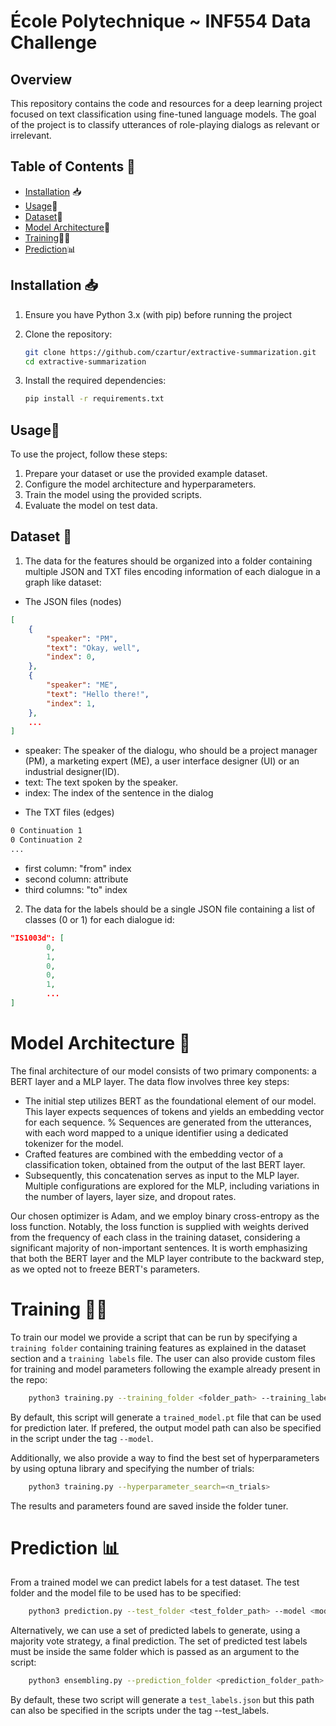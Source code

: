 # École Polytechnique  ~ INF554 Data Challenge 

## Overview
This repository contains the code and resources for a deep learning project focused on text classification using fine-tuned language models. The goal of the project is to classify utterances of role-playing dialogs as relevant or irrelevant.

## Table of Contents 📑
- [Installation](#installation) 📥
- [Usage](#usage)🚦
- [Dataset](#dataset)📂
- [Model Architecture](#model-architecture)🧠
- [Training](#training)🏋️‍♂️
- [Prediction](#evaluation)📊

## Installation 📥
1. Ensure you have Python 3.x (with pip) before running the project

2. Clone the repository:
   ```bash
   git clone https://github.com/czartur/extractive-summarization.git
   cd extractive-summarization

3. Install the required dependencies:
    ```bash
    pip install -r requirements.txt

## Usage🚦
To use the project, follow these steps:

1. Prepare your dataset or use the provided example dataset.
2. Configure the model architecture and hyperparameters.
3. Train the model using the provided scripts.
4. Evaluate the model on test data. 

## Dataset 📂
1. The data for the features should be organized into a folder containing multiple JSON and TXT files encoding information of each dialogue in a graph like dataset:

- The JSON files (nodes)
```json
[
    {
        "speaker": "PM",
        "text": "Okay, well",
        "index": 0,
    },
    {
        "speaker": "ME",
        "text": "Hello there!",
        "index": 1,
    },
    ...
]
```

* speaker: The speaker of the dialogu, who should be a project manager (PM), a marketing expert (ME), a user interface designer (UI) or an industrial designer(ID).
* text: The text spoken by the speaker.
* index: The index of the sentence in the dialog

- The TXT files (edges)
```txt
0 Continuation 1
0 Continuation 2
...
```
* first column: "from" index
* second column: attribute
* third columns: "to" index

2. The data for the labels should be a single JSON file containing a list of classes (0 or 1) for each dialogue id:

```json
"IS1003d": [
        0,
        1,
        0,
        0,
        1,
        ...
]
```

# Model Architecture 🧠

The final architecture of our model consists of two primary components: a BERT layer and a MLP layer. The data flow involves three key steps:

* The initial step utilizes BERT as the foundational element of our model. This layer expects sequences of tokens and yields an embedding vector for each sequence. 
% Sequences are generated from the utterances, with each word mapped to a unique identifier using a dedicated tokenizer for the model.
* Crafted features are combined with the embedding vector of a classification token, obtained from the output of the last BERT layer.
* Subsequently, this concatenation serves as input to the MLP layer. Multiple configurations are explored for the MLP, including variations in the number of layers, layer size, and dropout rates.

Our chosen optimizer is Adam, and we employ binary cross-entropy as the loss function. Notably, the loss function is supplied with weights derived from the frequency of each class in the training dataset, considering a significant majority of non-important sentences. It is worth emphasizing that both the BERT layer and the MLP layer contribute to the backward step, as we opted not to freeze BERT's parameters.

# Training 🏋️‍♂️

To train our model we provide a script that can be run by specifying a ```training folder``` containing training features as explained in the dataset section and a ```training labels``` file. The user can also provide custom files for training and model parameters following the example already present in the repo:

```bash
    python3 training.py --training_folder <folder_path> --training_labels <labels_path>
```

By default, this script will generate a ```trained_model.pt``` file that can be used for prediction later. If prefered, the output model path can also be specified in the script under the tag ```--model```.

Additionally, we also provide a way to find the best set of hyperparameters by using optuna library and specifying the number of trials:

```bash
    python3 training.py --hyperparameter_search=<n_trials>
```

The results and parameters found are saved inside the folder tuner.

# Prediction 📊

From a trained model we can predict labels for a test dataset. The test folder and the model file to be used has to be specified:

```bash
    python3 prediction.py --test_folder <test_folder_path> --model <model_path>
```

Alternatively, we can use a set of predicted labels to generate, using a majority vote strategy, a final prediction. The set of predicted test labels must be inside the same folder which is passed as an argument to the script:

```bash
    python3 ensembling.py --prediction_folder <prediction_folder_path>
```

By default, these two script will generate a ```test_labels.json``` but this path can also be specified in the scripts under the tag --test_labels.

